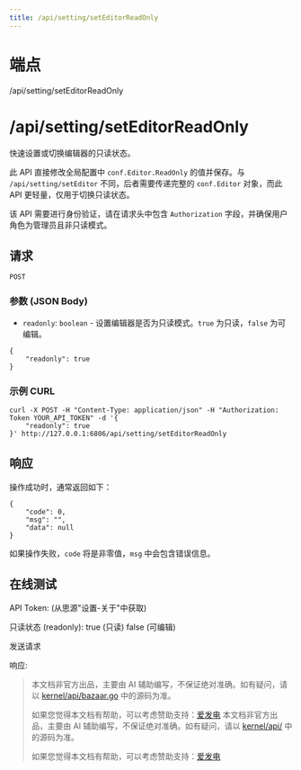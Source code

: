 ```yaml
---
title: /api/setting/setEditorReadOnly
---
```

# 端点

/api/setting/setEditorReadOnly

# /api/setting/setEditorReadOnly

快速设置或切换编辑器的只读状态。

此 API 直接修改全局配置中 `conf.Editor.ReadOnly` 的值并保存。与 `/api/setting/setEditor` 不同，后者需要传递完整的 `conf.Editor` 对象，而此 API 更轻量，仅用于切换只读状态。

该 API 需要进行身份验证，请在请求头中包含 `Authorization` 字段，并确保用户角色为管理员且非只读模式。

## 请求

`POST`

### 参数 (JSON Body)

-   `readonly`: `boolean` - 设置编辑器是否为只读模式。`true` 为只读，`false` 为可编辑。

```
{
    "readonly": true
}
```

### 示例 CURL

```
curl -X POST -H "Content-Type: application/json" -H "Authorization: Token YOUR_API_TOKEN" -d '{
    "readonly": true
}' http://127.0.0.1:6806/api/setting/setEditorReadOnly
```

## 响应

操作成功时，通常返回如下：

```
{
    "code": 0,
    "msg": "",
    "data": null
}
```

如果操作失败，`code` 将是非零值，`msg` 中会包含错误信息。

## 在线测试

API Token: (从思源"设置-关于"中获取)  

只读状态 (readonly): true (只读) false (可编辑)

发送请求

响应:
> 本文档非官方出品，主要由 AI 辅助编写，不保证绝对准确。如有疑问，请以 [kernel/api/bazaar.go](https://github.com/siyuan-note/siyuan/blob/master/kernel/api/bazaar.go) 中的源码为准。
> 
> 如果您觉得本文档有帮助，可以考虑赞助支持：[爱发电](https://afdian.com/a/leolee9086?tab=feed)
> 本文档非官方出品，主要由 AI 辅助编写，不保证绝对准确。如有疑问，请以 [kernel/api/](https://github.com/siyuan-note/siyuan/blob/master/kernel/api/) 中的源码为准。
> 
> 如果您觉得本文档有帮助，可以考虑赞助支持：[爱发电](https://afdian.com/a/leolee9086?tab=feed)
